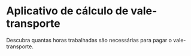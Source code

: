 # Aplicativo de cálculo de vale-transporte

Descubra quantas horas trabalhadas são necessárias para pagar o vale-transporte.